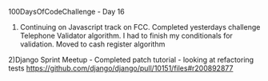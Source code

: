 100DaysOfCodeChallenge - Day 16

1) Continuing on Javascript track on FCC. Completed yesterdays challenge Telephone Validator algorithm.
I had to finish my conditionals for validation. Moved to cash register algorithm 

2)Django Sprint Meetup - Completed patch tutorial 
	- looking at refactoring tests https://github.com/django/django/pull/10151/files#r200892877